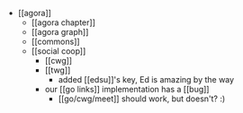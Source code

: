 - [[agora]]
  - [[agora chapter]]
  - [[agora graph]]
  - [[commons]]
  - [[social coop]]
    - [[cwg]]
    - [[twg]]
      - added [[edsu]]'s key, Ed is amazing by the way
    - our [[go links]] implementation has a [[bug]]
      - [[go/cwg/meet]] should work, but doesn't? :)
